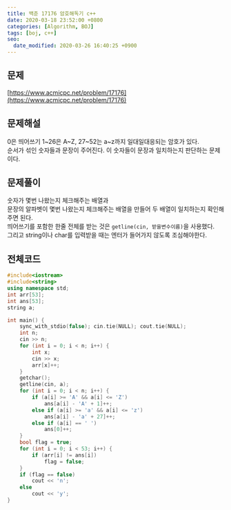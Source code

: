 ```yaml
---
title: 백준 17176 암호해독기 c++
date: 2020-03-18 23:52:00 +0800
categories: [Algorithm, BOJ]
tags: [boj, c++]
seo:
  date_modified: 2020-03-26 16:40:25 +0900
---
```


## 문제
[https://www.acmicpc.net/problem/17176](https://www.acmicpc.net/problem/17176)  


## 문제해설
0은 띄어쓰기 1~26은 A~Z, 27~52는 a~z까지 일대일대응되는 암호가 있다.  
순서가 섞인 숫자들과 문장이 주어진다. 이 숫자들이 문장과 일치하는지 판단하는 문제이다.  



## 문제풀이
숫자가 몇번 나왔는지 체크해주는 배열과  
문장의 알파벳이 몇번 나왔는지 체크해주는 배열을 만들어 두 배열이 일치하는지 확인해주면 된다.  
띄어쓰기를 포함한 한줄 전체를 받는 것은 `getline(cin, 받을변수이름)`을 사용했다.  
그리고 string이나 char를 입력받을 때는 엔터가 들어가지 않도록 조심해야한다.  


## 전체코드
```c++
#include<iostream>
#include<string>
using namespace std;
int arr[53];
int ans[53];
string a;

int main() {
	sync_with_stdio(false); cin.tie(NULL); cout.tie(NULL);
	int n;
	cin >> n;
	for (int i = 0; i < n; i++) {
		int x;
		cin >> x;
		arr[x]++;
	}
	getchar();
	getline(cin, a);
	for (int i = 0; i < n; i++) {
		if (a[i] >= 'A' && a[i] <= 'Z')
			ans[a[i] - 'A' + 1]++;
		else if (a[i] >= 'a' && a[i] <= 'z')
			ans[a[i] - 'a' + 27]++;
		else if (a[i] == ' ')
			ans[0]++;
	}
	bool flag = true;
	for (int i = 0; i < 53; i++) {
		if (arr[i] != ans[i])
			flag = false;
	}
	if (flag == false)
		cout << 'n';
	else
		cout << 'y';
}
```